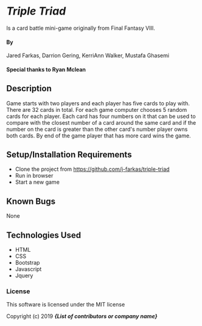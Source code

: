 # _Triple Triad_

Is a card battle mini-game originally from Final Fantasy VIII.

#### By
Jared Farkas, Darrion Gering, KerriAnn Walker, Mustafa Ghasemi

#### Special thanks to Ryan Mclean

## Description

Game starts with two players and each player has five cards to play with. There are 32 cards in total. For each game computer chooses 5 random cards for each player. Each card has four numbers on it that can be used to compare with the closest number of a card around the same card and if the number on the card is greater than the other card's number player owns both cards. By end of the game player that has more card wins the game.

## Setup/Installation Requirements

* Clone the project from https://github.com/j-farkas/triple-triad
* Run in browser
* Start a new game

## Known Bugs

None



## Technologies Used
* HTML
* CSS
* Bootstrap
* Javascript
* Jquery

### License
This software is licensed under the MIT license

Copyright (c) 2019 **_{List of contributors or company name}_**
